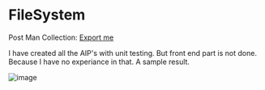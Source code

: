 # FileSystem

Post Man Collection: [Export me](https://drive.google.com/file/d/1KvEakEQUJAkDz8k18e5no4f2dzsy-mPT/view?usp=sharing)

I have created all the AIP's with unit testing. But front end part is not done. Because I have no experiance in that.
A sample result.

![image](https://github.com/raghuchandra123/FileSystem/assets/48130772/85ef39d2-4417-47e1-9a90-a761b49df43c)

